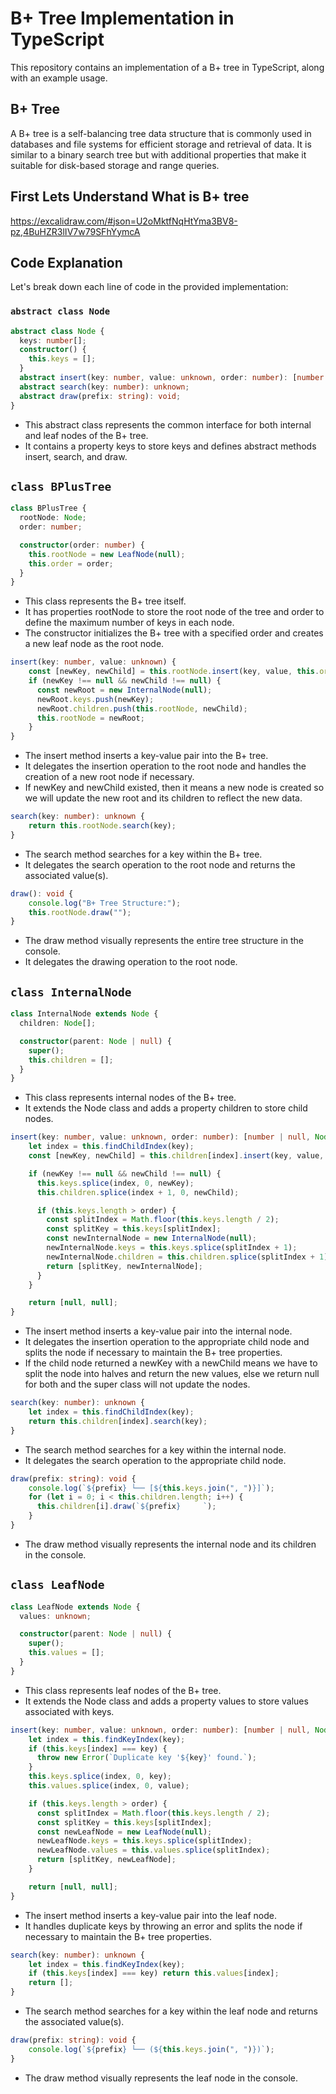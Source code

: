 # B+ Tree Implementation in TypeScript

This repository contains an implementation of a B+ tree in TypeScript, along with an example usage.

## B+ Tree

A B+ tree is a self-balancing tree data structure that is commonly used in databases and file systems for efficient storage and retrieval of data. It is similar to a binary search tree but with additional properties that make it suitable for disk-based storage and range queries.

## First Lets Understand What is B+ tree

https://excalidraw.com/#json=U2oMktfNqHtYma3BV8-pz,4BuHZR3lIV7w79SFhYymcA

## Code Explanation

Let's break down each line of code in the provided implementation:

### `abstract class Node`

```typescript
abstract class Node {
  keys: number[];
  constructor() {
    this.keys = [];
  }
  abstract insert(key: number, value: unknown, order: number): [number | null, Node | null];
  abstract search(key: number): unknown;
  abstract draw(prefix: string): void;
}
```

- This abstract class represents the common interface for both internal and leaf nodes of the B+ tree.
- It contains a property keys to store keys and defines abstract methods insert, search, and draw.

## `class BPlusTree`

```typescript
class BPlusTree {
  rootNode: Node;
  order: number;

  constructor(order: number) {
    this.rootNode = new LeafNode(null);
    this.order = order;
  }
}
```

- This class represents the B+ tree itself.
- It has properties rootNode to store the root node of the tree and order to define the maximum number of keys in each node.
- The constructor initializes the B+ tree with a specified order and creates a new leaf node as the root node.

```typescript
insert(key: number, value: unknown) {
    const [newKey, newChild] = this.rootNode.insert(key, value, this.order);
    if (newKey !== null && newChild !== null) {
      const newRoot = new InternalNode(null);
      newRoot.keys.push(newKey);
      newRoot.children.push(this.rootNode, newChild);
      this.rootNode = newRoot;
    }
}
```

- The insert method inserts a key-value pair into the B+ tree.
- It delegates the insertion operation to the root node and handles the creation of a new root node if necessary.
- If newKey and newChild existed, then it means a new node is created so we will update the new root and its children to reflect the new data.

```typescript
search(key: number): unknown {
    return this.rootNode.search(key);
}
```

- The search method searches for a key within the B+ tree.
- It delegates the search operation to the root node and returns the associated value(s).

```typescript
draw(): void {
    console.log("B+ Tree Structure:");
    this.rootNode.draw("");
}
```

- The draw method visually represents the entire tree structure in the console.
- It delegates the drawing operation to the root node.

## `class InternalNode`

```typescript
class InternalNode extends Node {
  children: Node[];

  constructor(parent: Node | null) {
    super();
    this.children = [];
  }
}
```

- This class represents internal nodes of the B+ tree.
- It extends the Node class and adds a property children to store child nodes.

```typescript
insert(key: number, value: unknown, order: number): [number | null, Node | null] {
    let index = this.findChildIndex(key);
    const [newKey, newChild] = this.children[index].insert(key, value, order);

    if (newKey !== null && newChild !== null) {
      this.keys.splice(index, 0, newKey);
      this.children.splice(index + 1, 0, newChild);

      if (this.keys.length > order) {
        const splitIndex = Math.floor(this.keys.length / 2);
        const splitKey = this.keys[splitIndex];
        const newInternalNode = new InternalNode(null);
        newInternalNode.keys = this.keys.splice(splitIndex + 1);
        newInternalNode.children = this.children.splice(splitIndex + 1);
        return [splitKey, newInternalNode];
      }
    }

    return [null, null];
}
```

- The insert method inserts a key-value pair into the internal node.
- It delegates the insertion operation to the appropriate child node and splits the node if necessary to maintain the B+ tree properties.
- If the child node returned a newKey with a newChild means we have to split the node into halves and return the new values, else we return null for both and the super class will not update the nodes.

```typescript
search(key: number): unknown {
    let index = this.findChildIndex(key);
    return this.children[index].search(key);
}
```

- The search method searches for a key within the internal node.
- It delegates the search operation to the appropriate child node.

```typescript
draw(prefix: string): void {
    console.log(`${prefix} └── [${this.keys.join(", ")}]`);
    for (let i = 0; i < this.children.length; i++) {
      this.children[i].draw(`${prefix}     `);
    }
}
```

- The draw method visually represents the internal node and its children in the console.

## `class LeafNode`

```typescript
class LeafNode extends Node {
  values: unknown;

  constructor(parent: Node | null) {
    super();
    this.values = [];
  }
}
```

- This class represents leaf nodes of the B+ tree.
- It extends the Node class and adds a property values to store values associated with keys.

```typescript
insert(key: number, value: unknown, order: number): [number | null, Node | null] {
    let index = this.findKeyIndex(key);
    if (this.keys[index] === key) {
      throw new Error(`Duplicate key '${key}' found.`);
    }
    this.keys.splice(index, 0, key);
    this.values.splice(index, 0, value);

    if (this.keys.length > order) {
      const splitIndex = Math.floor(this.keys.length / 2);
      const splitKey = this.keys[splitIndex];
      const newLeafNode = new LeafNode(null);
      newLeafNode.keys = this.keys.splice(splitIndex);
      newLeafNode.values = this.values.splice(splitIndex);
      return [splitKey, newLeafNode];
    }

    return [null, null];
}
```

- The insert method inserts a key-value pair into the leaf node.
- It handles duplicate keys by throwing an error and splits the node if necessary to maintain the B+ tree properties.

```typescript
search(key: number): unknown {
    let index = this.findKeyIndex(key);
    if (this.keys[index] === key) return this.values[index];
    return [];
}
```

- The search method searches for a key within the leaf node and returns the associated value(s).

```typescript
draw(prefix: string): void {
    console.log(`${prefix} └── (${this.keys.join(", ")})`);
}
```

- The draw method visually represents the leaf node in the console.
